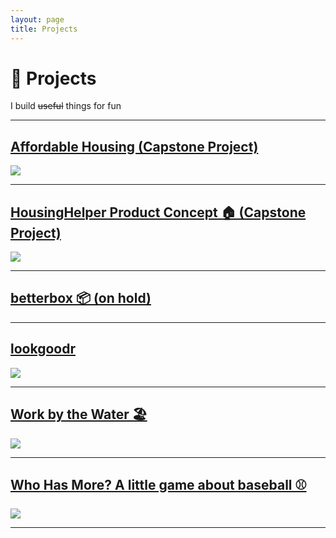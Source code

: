 ```yaml
---
layout: page
title: Projects
---
```

<h1>
  🔨 Projects
</h1>
<p>
  I build <del>useful</del> things for fun
</p>
<hr>

## <a href="{{ site.url }}/projects/capstone">Affordable Housing (Capstone Project)</a> 
<a href="{{ site.url }}/projects/capstone">
    <img src="{{ site.url }}/assets/capstone/final-design.png">
</a>
<hr>

## <a href="{{ site.url }}/projects/capstone-helper">HousingHelper Product Concept 🏠 (Capstone Project)</a> 
<a href="{{ site.url }}/projects/capstone-helper">
    <img src="{{ site.url }}/assets/oda.jpg">
</a>
<hr>

## <a href="{{ site.url }}/projects/box">betterbox 📦 (on hold)</a> 
<hr>

## <a href="{{ site.url }}/projects/lookgoodr">lookgoodr</a> 
<a href="{{ site.url }}/projects/lookgoodr">
    <img src="{{ site.url }}/assets/lookgoodr/stylists-preview.PNG">
</a>
<hr>

## <a href="{{ site.url }}/projects/workbythewater">Work by the Water 🏖️</a> 
<a href="{{ site.url }}/projects/workbythewater">
    <img src="{{ site.url }}/assets/wbtw.PNG">
</a>
<hr>

## <a href="{{ site.url }}/projects/mlbwhohasmore">Who Has More? A little game about baseball ⚾</a> 
<a href="{{ site.url }}/projects/mlbwhohasmore">
    <img src="{{ site.url }}/assets/whohasmore.PNG">
</a>
<hr>

